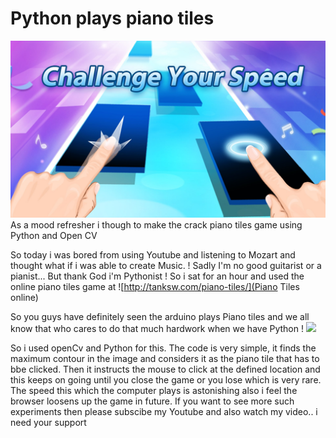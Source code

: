 # Python plays piano tiles
![](https://raw.githubusercontent.com/bhargavyagnik/piano-tiles/master/img/piano_tiles.jpg)
As a mood refresher i though to make the crack piano tiles game using Python and Open CV

So today i was bored from using Youtube and listening to Mozart and thought what if i was able to create Music. !
Sadly I'm no good guitarist or a pianist... But thank God i'm Pythonist ! So i sat for an hour and used the online piano tiles game at  ![http://tanksw.com/piano-tiles/](Piano Tiles online)

So you guys have definitely seen the arduino plays Piano tiles and we all know that who cares to do that much hardwork when we have Python ! 
[![](http://img.youtube.com/vi/xXOSZ0u6Fyk/0.jpg)](http://www.youtube.com/watch?v=xXOSZ0u6Fyk "Arduino vs Piano Tiles")

So i used openCv and Python for this. The code is very simple, it finds the maximum contour in the image and considers it as the piano tile that has to bbe clicked.
Then it instructs the mouse to click at the defined location and this keeps on going until you close the game or you lose which is very rare.
The speed this which the computer plays is astonishing also i feel the browser loosens up the game in future.
If you want to see more such experiments then please subscibe my Youtube and also watch my video.. i need your support

